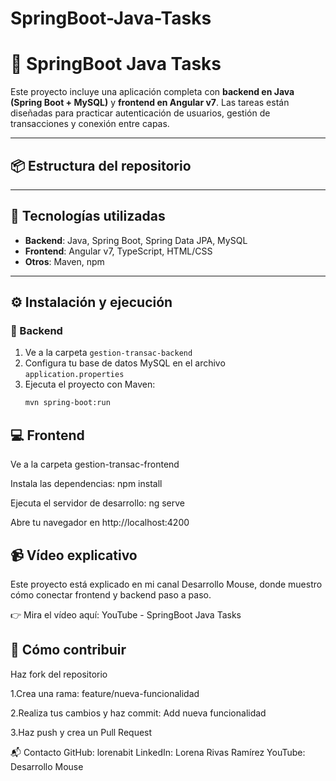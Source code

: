 # SpringBoot-Java-Tasks

# 🧩 SpringBoot Java Tasks

Este proyecto incluye una aplicación completa con **backend en Java (Spring Boot + MySQL)** y **frontend en Angular v7**. Las tareas están diseñadas para practicar autenticación de usuarios, gestión de transacciones y conexión entre capas.

---

## 📦 Estructura del repositorio

---

## 🚀 Tecnologías utilizadas

- **Backend**: Java, Spring Boot, Spring Data JPA, MySQL  
- **Frontend**: Angular v7, TypeScript, HTML/CSS  
- **Otros**: Maven, npm

---

## ⚙️ Instalación y ejecución

### 🔧 Backend

1. Ve a la carpeta `gestion-transac-backend`
2. Configura tu base de datos MySQL en el archivo `application.properties`
3. Ejecuta el proyecto con Maven:
   ```bash
   mvn spring-boot:run

## 💻 Frontend
Ve a la carpeta gestion-transac-frontend

Instala las dependencias: 
npm install

Ejecuta el servidor de desarrollo:
ng serve

Abre tu navegador en http://localhost:4200

## 📹 Vídeo explicativo

Este proyecto está explicado en mi canal Desarrollo Mouse, donde muestro cómo conectar frontend y backend paso a paso.

👉 Mira el vídeo aquí: YouTube - SpringBoot Java Tasks

## 🤝 Cómo contribuir
Haz fork del repositorio

1.Crea una rama: feature/nueva-funcionalidad

2.Realiza tus cambios y haz commit: Add nueva funcionalidad

3.Haz push y crea un Pull Request


📬 Contacto
GitHub: lorenabit
LinkedIn: Lorena Rivas Ramírez
YouTube: Desarrollo Mouse

